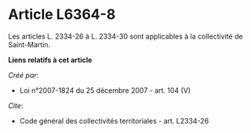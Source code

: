 # Article L6364-8

Les articles L. 2334-26 à L. 2334-30 sont applicables à la collectivité de Saint-Martin.

**Liens relatifs à cet article**

_Créé par_:

  - Loi n°2007-1824 du 25 décembre 2007 - art. 104 (V)

_Cite_:

  - Code général des collectivités territoriales - art. L2334-26
